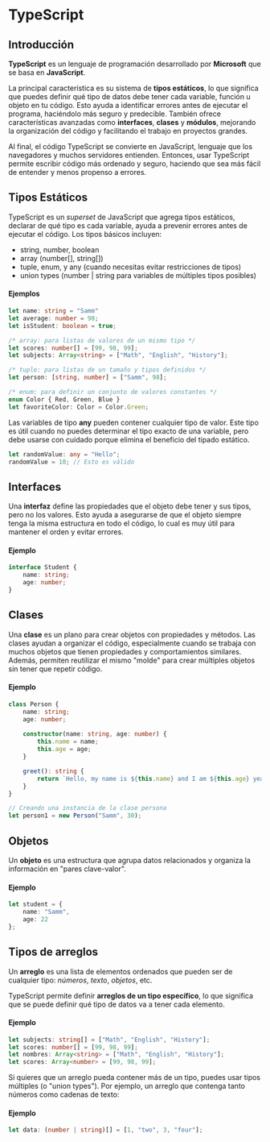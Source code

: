 # TypeScript

## Introducción

**TypeScript** es un lenguaje de programación desarrollado por **Microsoft** que se basa en **JavaScript**.

La principal característica es su sistema de **tipos estáticos**, lo que significa que puedes definir qué tipo de datos debe tener cada variable, función u objeto en tu código. Esto ayuda a identificar errores antes de ejecutar el programa, haciéndolo más seguro y predecible. También ofrece características avanzadas como **interfaces**, **clases** y **módulos**, mejorando la organización del código y facilitando el trabajo en proyectos grandes.

Al final, el código TypeScript se convierte en JavaScript, lenguaje que los navegadores y muchos servidores entienden. Entonces, usar TypeScript permite escribir código más ordenado y seguro, haciendo que sea más fácil de entender y menos propenso a errores.

## Tipos Estáticos

TypeScript es un *superset* de JavaScript que agrega tipos estáticos, declarar de qué tipo es cada variable, ayuda a prevenir errores antes de ejecutar el código. Los tipos básicos incluyen:

 - string, number, boolean
 - array (number[], string[])
 - tuple, enum, y any (cuando necesitas evitar restricciones de tipos)
 - union types (number | string para variables de múltiples tipos posibles)
 
#### Ejemplos

```typescript showLineNumbers
let name: string = "Samm"
let average: number = 98;
let isStudent: boolean = true;

/* array: para listas de valores de un mismo tipo */
let scores: number[] = [99, 98, 99];
let subjects: Array<string> = ["Math", "English", "History"];

/* tuple: para listas de un tamaño y tipos definidos */
let person: [string, number] = ["Samm", 98];

/* enum: para definir un conjunto de valores constantes */
enum Color { Red, Green, Blue }
let favoriteColor: Color = Color.Green;
```
Las variables de tipo **any** pueden contener cualquier tipo de valor. Este tipo es útil cuando no puedes determinar el tipo exacto de una variable, pero debe usarse con cuidado porque elimina el beneficio del tipado estático.
```typescript
let randomValue: any = "Hello";
randomValue = 10; // Esto es válido
```
## Interfaces

Una **interfaz** define las propiedades que el objeto debe tener y sus tipos, pero no los valores. Esto ayuda a asegurarse de que el objeto siempre tenga la misma estructura en todo el código, lo cual es muy útil para mantener el orden y evitar errores.

#### Ejemplo
```typescript
interface Student {
    name: string;
    age: number;
}
```
## Clases
Una **clase** es un plano para crear objetos con propiedades y métodos.
Las clases ayudan a organizar el código, especialmente cuando se trabaja con muchos objetos que tienen propiedades y comportamientos similares. Además, permiten reutilizar el mismo "molde" para crear múltiples objetos sin tener que repetir código.

#### Ejemplo
```typescript
class Person {
    name: string;
    age: number;
    
    constructor(name: string, age: number) {
        this.name = name;
        this.age = age;
    }

    greet(): string {
        return `Hello, my name is ${this.name} and I am ${this.age} years old.`;
    }
}

// Creando una instancia de la clase persona
let person1 = new Person("Samm", 30);
```

## Objetos

Un **objeto** es una estructura que agrupa datos relacionados y organiza la información en "pares clave-valor".

#### Ejemplo
```typescript
let student = {
    name: "Samm",
    age: 22
};
```
## Tipos de arreglos
Un **arreglo** es una lista de elementos ordenados que pueden ser de cualquier tipo: *números*, *texto*, *objetos*, etc.

TypeScript permite definir **arreglos de un tipo específico**, lo que significa que se puede definir qué tipo de datos va a tener cada elemento.

#### Ejemplo
```typescript
let subjects: string[] = ["Math", "English", "History"];
let scores: number[] = [99, 98, 99];
let nombres: Array<string> = ["Math", "English", "History"];
let scores: Array<number> = [99, 98, 99];
```
Si quieres que un arreglo pueda contener más de un tipo, puedes usar tipos múltiples (o "union types"). Por ejemplo, un arreglo que contenga tanto números como cadenas de texto:

#### Ejemplo
```typescript
let data: (number | string)[] = [1, "two", 3, "four"];
```
<!--stackedit_data:
eyJoaXN0b3J5IjpbLTE1ODM1NDg0MTcsMTQ2NTEwNzgzOSwtMj
Q4ODYwMzkxLDEzNDAwMzg2OTgsLTQzOTc5OTg5NSwtMTM5OTg5
NDU3NSwxMjMyODI1NTMxLDE1NzQwMTQyNzAsMTQzNTcxNzYzOC
wtMzg3NzkxOTIwLC0zNTU1NzU4MywtMTc1NzcxNzM1MCw5NDUx
MDQyMDUsMTg2MTcyMjI1NiwtMjA1OTMyNDU1OV19
-->